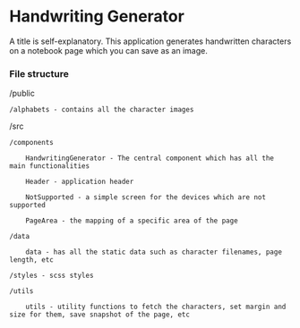 # Handwriting Generator

A title is self-explanatory. This application generates handwritten characters on a notebook page which you can save as an image.

### File structure

/public

	/alphabets - contains all the character images 

/src

	/components
	
		HandwritingGenerator - The central component which has all the main functionalities
	
		Header - application header

		NotSupported - a simple screen for the devices which are not supported

		PageArea - the mapping of a specific area of the page

	/data
	
		data - has all the static data such as character filenames, page length, etc

	/styles - scss styles

	/utils
		
		utils - utility functions to fetch the characters, set margin and size for them, save snapshot of the page, etc

